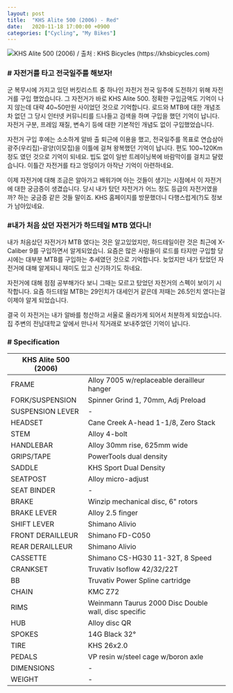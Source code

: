 ```yaml
---
layout: post
title:  "KHS Alite 500 (2006) - Red"
date:   2020-11-18 17:00:00 +0900
categories: ["Cycling", "My Bikes"]
---
```

![KHS Alite 500 (2006) / 출처 : KHS Bicycles (https://khsbicycles.com)](../assets/img/2020-11-18/alite500.png)

### # 자전거를 타고 전국일주를 해보자!

군 복무시에 가지고 있던 버킷리스트 중 하나인 자전거 전국 일주에 도전하기 위해 자전거를 구입 했었습니다. 그 자전거가 바로 KHS Alite 500. 정확한 구입금액도 기억이 나지 않는데 대략 40~50만원 사이었던 것으로 기억합니다. 로드와 MTB에 대한 개념조차 없던 그 당시 인터넷 커뮤니티를 드나들고 검색을 하며 구입을 했던 기억이 납니다. 자전거 구분, 프레임 재질, 변속기 등에 대한 기본적인 개념도 없이 구입했었습니다.



자전거 구입 후에는 소소하게 알바 출 퇴근에 이용을 했고, 전국일주를 목표로 연습삼아 광주(우리집)-광양(이모집)을 이틀에 걸쳐 왕복했던 기억이 납니다. 편도 100~120Km 정도 였던 것으로 기억이 되네요. 빕도 없이 일반 트레이닝복에 바람막이를 걸치고 달렸습니다. 이틀간 자전거를 타고 엉덩이가 아작난 기억이 아련하네요.



이제 자전거에 대해 조금은 알아가고 배워가며 아는 것들이 생기는 시점에서 이 자전거에 대한 궁금증이 생겼습니다. 당시 내가 탔던 자전거가 어느 정도 등급의 자전거였을까? 하는 궁금증 같은 것들 말이죠. KHS 홈페이지를 방문했더니 다행스럽게(?)도 정보가 남아있네요.



### #내가 처음 샀던 자전거가 하드테일 MTB 였다니!

내가 처음샀던 자전거가 MTB 였다는 것은 알고있었지만, 하드테일이란 것은 최근에 X-Caliber 9를 구입하면서 알게되었습니. 요즘은 많은 사람들이 로드를 타지만 구입할 당시에는 대부분 MTB를 구입하는 추세였던 것으로 기억합니다. 늦었지만 내가 탔었던 자전거에 대해 알게되니 재미도 있고 신기하기도 하네요.



자전거에 대해 점점 공부해가다 보니 그때는 모르고 탔었던 자전거의 스펙이 보이기 시작합니다. 요즘 하드테일 MTB는 29인치가 대세인거 같은데 저때는 26.5인치 였다는걸 이제야 알게 되었습니다.



결국 이 자전거는 내가 알바를 청산하고 서울로 올라가게 되어서 처분하게 되었습니다. 집 주변의 전남대학교 앞에서 만나서 직거래로 보내주었던 기억이 납니다.



### # Specification

| **KHS Alite 500 (2006)**  |                                                      |
|---------------------------|------------------------------------------------------|
| FRAME                     | Alloy 7005 w/replaceable derailleur hanger           |
| FORK/SUSPENSION           | Spinner Grind 1, 70mm, Adj Preload                   |
| SUSPENSION LEVER          | \-                                                   |
| HEADSET                   | Cane Creek A-head 1-1/8, Zero Stack                  |
| STEM                      | Alloy 4-bolt                                         |
| HANDLEBAR                 | Alloy 30mm rise, 625mm wide                          |
| GRIPS/TAPE                | PowerTools dual density                              |
| SADDLE                    | KHS Sport Dual Density                               |
| SEATPOST                  | Alloy micro-adjust                                   |
| SEAT BINDER               | \-                                                   |
| BRAKE                     | Winzip mechanical disc, 6" rotors                    |
| BRAKE LEVER               | Alloy 2.5 finger                                     |
| SHIFT LEVER               | Shimano Alivio                                       |
| FRONT DERAILLEUR          | Shimano FD-C050                                      |
| REAR DERAILLEUR           | Shimano Alivio                                       |
| CASSETTE                  | Shimano CS-HG30 11-32T, 8 Speed                      |
| CRANKSET                  | Truvativ Isoflow 42/32/22T                           |
| BB                        | Truvativ Power Spline cartridge                      |
| CHAIN                     | KMC Z72                                              |
| RIMS                      | Weinmann Taurus 2000 Disc Double wall, disc specific |
| HUB                       | Alloy disc QR                                        |
| SPOKES                    | 14G Black 32°                                        |
| TIRE                      | KHS 26x2.0                                           |
| PEDALS                    | VP resin w/steel cage w/boron axle                   |
| DIMENSIONS                | \-                                                   |
| WEIGHT                    | \-                                                   |